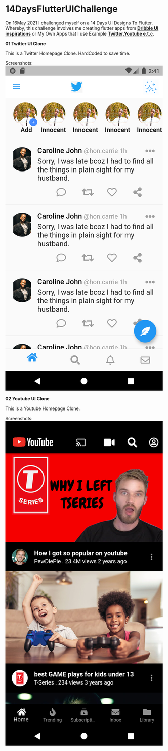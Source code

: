 # 14DaysFlutterUIChallenge
On 16May 2021 I challenged myself on a 14 Days UI Designs To Flutter. Whereby, this challenge involves me creating flutter apps from <b><u>Dribble UI inspirations</u></b>
or My Own Apps that I use Example <b><u>Twitter,Youtube e.t.c</u></b>.

<b>01 Twitter UI Clone</b>

This is a Twitter Homepage Clone. HardCoded to save time.

Screenshots:
<img src="twitter_clone/screenshots/hardcoded.png">

<b>02 Youtube UI Clone</b>

This is a Youtube Homepage Clone.

Screenshots:
<img src="youtube_clone/screenshots/homepage.png">